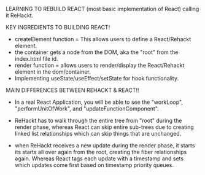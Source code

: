 LEARNING TO REBUILD REACT (most basic implementation of React)
calling it ReHackt.

KEY INGREDIENTS TO BUILDING REACT!
- createElement function = This allows users to define a React/Rehackt element. 
- the container gets a node from the DOM, aka the "root" from the index.html file id. 
- render function = allows users to render/display the React/Rehackt element in the dom/container.
- Implementing useState/useEffect/setState for hook functionality. 

MAIN DIFFERENCES BETWEEN REHACKT & REACT!!
- In a real React Application, you will be able to see the "workLoop", "performUnitOfWork", and "updateFunctionComponent".

- ReHackt has to walk through the entire tree from "root" during the render phase, whereas React can skip entire 
sub-trees due to creating linked list relationships which can skip things that are unchanged.

- when ReHackt receives a new update during the render phase, it starts its starts all over again from the root, 
creating the fiber relationships again. Whereas React tags each update with a timestamp and sets which updates 
come first based on timestamp priority queues.

